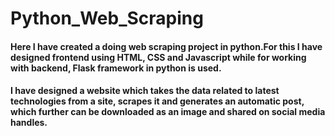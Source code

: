 # Python_Web_Scraping

#### Here I have created a doing web scraping project in python.For this I have designed frontend using HTML, CSS and Javascript while for working with backend, Flask framework in python is used.
#### I have designed a website which takes the data related to latest technologies from a site, scrapes it and generates an automatic post, which further can be  downloaded as an image and shared on social media handles.
